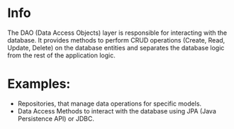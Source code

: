 # Info
The DAO (Data Access Objects) layer is responsible for interacting with the database. It provides methods to perform CRUD operations (Create, Read, Update, Delete) on the database entities and separates the database logic from the rest of the application logic.

# Examples:
- Repositories, that manage data operations for specific models.
- Data Access Methods to interact with the database using JPA (Java Persistence API) or JDBC.

